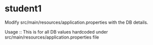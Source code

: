 # student1

Modify src/main/resources/application.properties with the DB details.

Usage :: This is for all DB values hardcoded under src/main/resources/application.properties file
